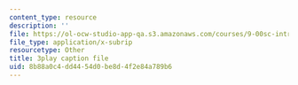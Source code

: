 ```yaml
---
content_type: resource
description: ''
file: https://ol-ocw-studio-app-qa.s3.amazonaws.com/courses/9-00sc-introduction-to-psychology-fall-2011/8b88a0c4dd4454d0be8d4f2e84a789b6_yBYebcVw8Zk.vtt
file_type: application/x-subrip
resourcetype: Other
title: 3play caption file
uid: 8b88a0c4-dd44-54d0-be8d-4f2e84a789b6
---
```

